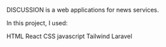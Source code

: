 DISCUSSION is a web applications for news services.

In this project, I used:

HTML
React
CSS
javascript
Tailwind
Laravel
